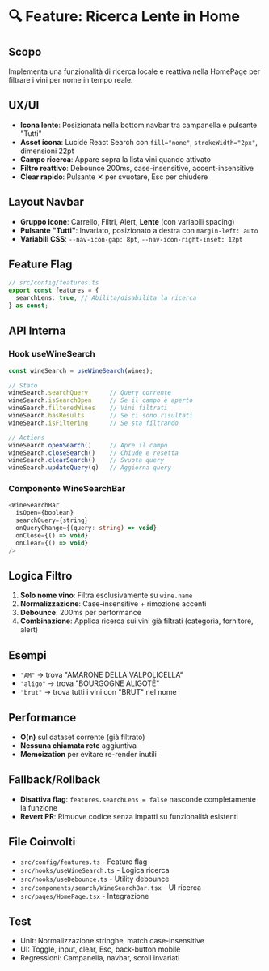 # 🔍 Feature: Ricerca Lente in Home

## Scopo
Implementa una funzionalità di ricerca locale e reattiva nella HomePage per filtrare i vini per nome in tempo reale.

## UX/UI
- **Icona lente**: Posizionata nella bottom navbar tra campanella e pulsante "Tutti"
- **Asset icona**: Lucide React Search con `fill="none"`, `strokeWidth="2px"`, dimensioni 22pt
- **Campo ricerca**: Appare sopra la lista vini quando attivato
- **Filtro reattivo**: Debounce 200ms, case-insensitive, accent-insensitive
- **Clear rapido**: Pulsante ✕ per svuotare, Esc per chiudere

## Layout Navbar
- **Gruppo icone**: Carrello, Filtri, Alert, **Lente** (con variabili spacing)
- **Pulsante "Tutti"**: Invariato, posizionato a destra con `margin-left: auto`
- **Variabili CSS**: `--nav-icon-gap: 8pt`, `--nav-icon-right-inset: 12pt`

## Feature Flag
```typescript
// src/config/features.ts
export const features = {
  searchLens: true, // Abilita/disabilita la ricerca
} as const;
```

## API Interna

### Hook useWineSearch
```typescript
const wineSearch = useWineSearch(wines);

// Stato
wineSearch.searchQuery      // Query corrente
wineSearch.isSearchOpen     // Se il campo è aperto
wineSearch.filteredWines    // Vini filtrati
wineSearch.hasResults       // Se ci sono risultati
wineSearch.isFiltering      // Se sta filtrando

// Actions
wineSearch.openSearch()     // Apre il campo
wineSearch.closeSearch()    // Chiude e resetta
wineSearch.clearSearch()    // Svuota query
wineSearch.updateQuery(q)   // Aggiorna query
```

### Componente WineSearchBar
```typescript
<WineSearchBar
  isOpen={boolean}
  searchQuery={string}
  onQueryChange={(query: string) => void}
  onClose={() => void}
  onClear={() => void}
/>
```

## Logica Filtro
1. **Solo nome vino**: Filtra esclusivamente su `wine.name`
2. **Normalizzazione**: Case-insensitive + rimozione accenti
3. **Debounce**: 200ms per performance
4. **Combinazione**: Applica ricerca sui vini già filtrati (categoria, fornitore, alert)

## Esempi
- `"AM"` → trova "AMARONE DELLA VALPOLICELLA"
- `"aligo"` → trova "BOURGOGNE ALIGOTÉ" 
- `"brut"` → trova tutti i vini con "BRUT" nel nome

## Performance
- **O(n)** sul dataset corrente (già filtrato)
- **Nessuna chiamata rete** aggiuntiva
- **Memoization** per evitare re-render inutili

## Fallback/Rollback
- **Disattiva flag**: `features.searchLens = false` nasconde completamente la funzione
- **Revert PR**: Rimuove codice senza impatti su funzionalità esistenti

## File Coinvolti
- `src/config/features.ts` - Feature flag
- `src/hooks/useWineSearch.ts` - Logica ricerca
- `src/hooks/useDebounce.ts` - Utility debounce
- `src/components/search/WineSearchBar.tsx` - UI ricerca
- `src/pages/HomePage.tsx` - Integrazione

## Test
- Unit: Normalizzazione stringhe, match case-insensitive
- UI: Toggle, input, clear, Esc, back-button mobile
- Regressioni: Campanella, navbar, scroll invariati
